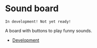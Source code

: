 # Sound board

```text
In development! Not yet ready!
```

A board with buttons to play funny sounds.

* [Development](docs/development.md)
